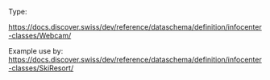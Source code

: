 

Type:

https://docs.discover.swiss/dev/reference/dataschema/definition/infocenter-classes/Webcam/

Example use by:
https://docs.discover.swiss/dev/reference/dataschema/definition/infocenter-classes/SkiResort/